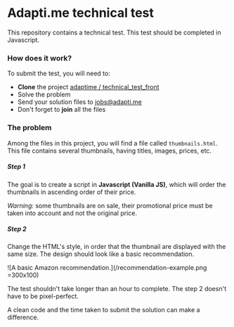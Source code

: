 # Adapti.me technical test

This repository contains a technical test. This test should be completed in Javascript.

### How does it work?

To submit the test, you will need to:

- **Clone** the project [adaptime / technical_test_front](https://github.com/adaptime/technical_test_front)
- Solve the problem
- Send your solution files to <jobs@adapti.me>
- Don't forget to **join** all the files 

### The problem

Among the files in this project, you will find a file called `thumbnails.html`.
This file contains several thumbnails, having titles, images, prices, etc.

##### Step 1

The goal is to create a script in **Javascript (Vanilla JS)**, which will order the thumbnails in ascending order of their price.

*Warning:* some thumbnails are on sale, their promotional price must be taken into account and not the original price.

##### Step 2

Change the HTML's style, in order that the thumbnail are displayed with the same size. The design should look like a basic recommendation.

![A basic Amazon recommendation.](/recommendation-example.png =300x100)

The test shouldn't take longer than an hour to complete. The step 2 doesn't have to be pixel-perfect.

A clean code and the time taken to submit the solution can make a difference.
